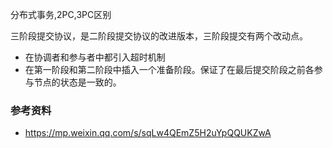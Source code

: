 分布式事务,2PC,3PC区别



三阶段提交协议，是二阶段提交协议的改进版本，三阶段提交有两个改动点。
-   在协调者和参与者中都引入超时机制
-   在第一阶段和第二阶段中插入一个准备阶段。保证了在最后提交阶段之前各参与节点的状态是一致的。




### 参考资料
- https://mp.weixin.qq.com/s/sqLw4QEmZ5H2uYpQQUKZwA